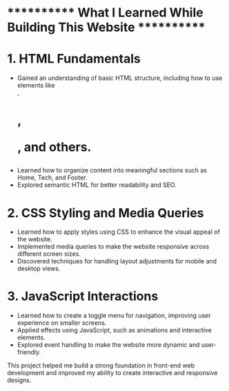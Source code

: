 # ********** What I Learned While Building This Website **********

# 1. HTML Fundamentals
- Gained an understanding of basic HTML structure, including how to use elements like <div>, <h1>, <p>, and others.
- Learned how to organize content into meaningful sections such as Home, Tech, and Footer.
- Explored semantic HTML for better readability and SEO.

# 2. CSS Styling and Media Queries
- Learned how to apply styles using CSS to enhance the visual appeal of the website.
- Implemented media queries to make the website responsive across different screen sizes.
- Discovered techniques for handling layout adjustments for mobile and desktop views.

# 3. JavaScript Interactions
- Learned how to create a toggle menu for navigation, improving user experience on smaller screens.
- Applied effects using JavaScript, such as animations and interactive elements.
- Explored event handling to make the website more dynamic and user-friendly.

This project helped me build a strong foundation in front-end web development and improved my ability to create interactive and responsive designs.

